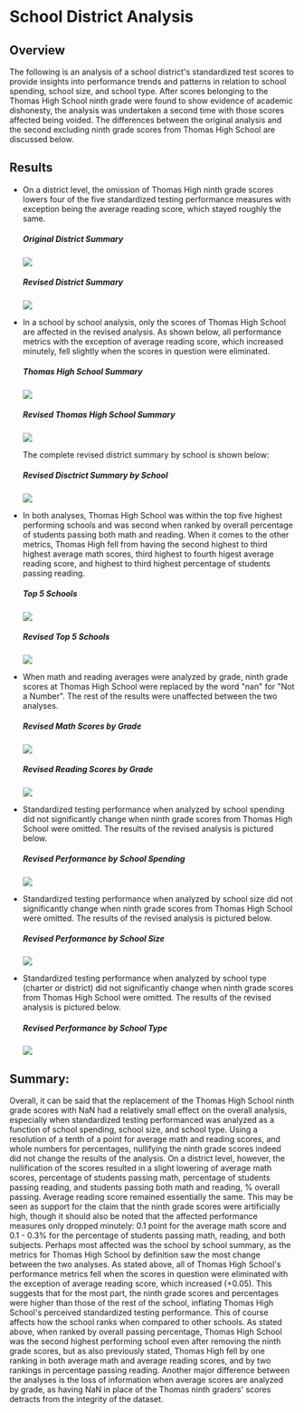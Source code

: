 # School District Analysis

## Overview 

The following is an analysis of a school district's standardized test scores to provide insights into performance trends and patterns in relation to school spending, school size, and school type. After scores belonging to the Thomas High School ninth grade were found to show evidence of academic dishonesty, the analysis was undertaken a second time with those scores affected being voided. The differences between the original analysis and the second excluding ninth grade scores from Thomas High School are discussed below. 

## Results

* On a district level, the omission of Thomas High ninth grade scores lowers four of the five standardized testing performance measures with exception being the average reading score, which stayed roughly the same.
  ##### Original District Summary
  ![](resources/DataFrame_Screenshots/district_summary.png)
  ##### Revised District Summary
  ![](resources/DataFrame_Screenshots/district_summary_revised.png)

* In a school by school analysis, only the scores of Thomas High School are affected in the revised analysis. As shown below, all performance metrics with the exception of average reading score, which increased minutely, fell slightly when the scores in question were eliminated.
  ##### Thomas High School Summary
  ![](resources/DataFrame_Screenshots/ths.png)
  ##### Revised Thomas High School Summary
  ![](resources/DataFrame_Screenshots/ths_revised.png)
  
  The complete revised district summary by school is shown below:
  ##### Revised Disctrict Summary by School
  ![](resources/DataFrame_Screenshots/per_school_summary_revised.png)

* In both analyses, Thomas High School was within the top five highest performing schools and was second when ranked by overall percentage of students passing both math and reading. When it comes to the other metrics, Thomas High fell from having the second highest to third highest average math scores, third highest to fourth higest average reading score, and highest to third highest percentage of students passing reading.    
  ##### Top 5 Schools
  ![](resources/DataFrame_Screenshots/top_five_schools.png)
  ##### Revised Top 5 Schools
  ![](resources/DataFrame_Screenshots/top_five_schools_revised.png)

* When math and reading averages were analyzed by grade, ninth grade scores at Thomas High School were replaced by the word "nan" for "Not a Number". The rest of the results were unaffected between the two analyses. 
  ##### Revised Math Scores by Grade
  ![](resources/DataFrame_Screenshots/math_averages_revised.png)
  ##### Revised Reading Scores by Grade
  ![](resources/DataFrame_Screenshots/reading_averages_revised.png)

* Standardized testing performance when analyzed by school spending did not significantly change when ninth grade scores from Thomas High School were omitted. The results of the revised analysis is pictured below. 
  ##### Revised Performance by School Spending
  ![](resources/DataFrame_Screenshots/school_spending_summary.png)

* Standardized testing performance when analyzed by school size did not significantly change when ninth grade scores from Thomas High School were omitted. The results of the revised analysis is pictured below. 
  ##### Revised Performance by School Size
  ![](resources/DataFrame_Screenshots/school_size_summary.png)

* Standardized testing performance when analyzed by school type (charter or district) did not significantly change when ninth grade scores from Thomas High School were omitted. The results of the revised analysis is pictured below.
  ##### Revised Performance by School Type
  ![](resources/DataFrame_Screenshots/school_type_summary.png)

## Summary:

Overall, it can be said that the replacement of the Thomas High School ninth grade scores with NaN had a relatively small effect on the overall analysis, especially when standardized testing performanced was analyzed as a function of school spending, school size, and school type. Using a resolution of a tenth of a point for average math and reading scores, and whole numbers for percentages, nullifying the ninth grade scores indeed did not change the results of the analysis. On a district level, however, the nullification of the scores resulted in a slight lowering of average math scores, percentage of students passing math, percentage of students passing reading, and students passing both math and reading, % overall passing. Average reading score remained essentially the same. This may be seen as support for the claim that the ninth grade scores were artificially high, though it should also be noted that the affected performance measures only dropped minutely: 0.1 point for the average math score and 0.1 - 0.3% for the percentage of students passing math, reading, and both subjects. Perhaps most affected was the school by school summary, as the metrics for Thomas High School by definition saw the most change between the two analyses. As stated above, all of Thomas High School's performance metrics fell when the scores in question were eliminated with the exception of average reading score, which increased (+0.05). This suggests that for the most part, the ninth grade scores and percentages were higher than those of the rest of the school, inflating Thomas High School's perceived standardized testing performance. This of course affects how the school ranks when compared to other schools. As stated above, when ranked by overall passing percentage, Thomas High School was the second highest performing school even after removing the ninth grade scores, but as also previously stated, Thomas High fell by one ranking in both average math and average reading scores, and by two rankings in percentage passing reading. Another major difference between the analyses is the loss of information when average scores are analyzed by grade, as having NaN in place of the Thomas ninth graders' scores detracts from the integrity of the dataset. 
